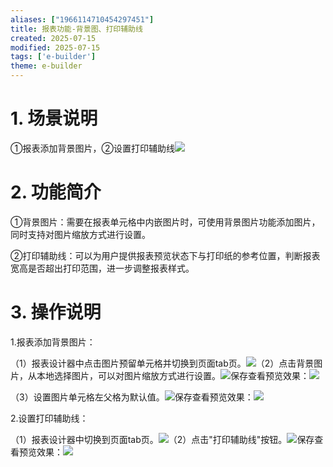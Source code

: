 ```yaml
---
aliases: ["1966114710454297451"]
title: 报表功能-背景图、打印辅助线
created: 2025-07-15
modified: 2025-07-15
tags: ['e-builder']
theme: e-builder
---
```


# 1. 场景说明

①报表添加背景图片，②设置打印辅助线![](c6ed4b195215ffae640e9a7241fd2539.jpg)

#

# 2. 功能简介

①背景图片：需要在报表单元格中内嵌图片时，可使用背景图片功能添加图片，同时支持对图片缩放方式进行设置。

②打印辅助线：可以为用户提供报表预览状态下与打印纸的参考位置，判断报表宽高是否超出打印范围，进一步调整报表样式。

#

# 3. 操作说明

1.报表添加背景图片：

（1）报表设计器中点击图片预留单元格并切换到页面tab页。![](fff9f9dc2f6765cb053dd8e8e1f9d737.jpg)（2）点击背景图片，从本地选择图片，可以对图片缩放方式进行设置。![](87ab92a25c2e6de6a4ff04e36fc964c3.jpg)保存查看预览效果：![](0d5b09edc51536c35f1f3125b41590bc.jpg)

（3）设置图片单元格左父格为默认值。![](4b81fec68ba60a4da470434a73e4b19c.jpg)保存查看预览效果：![](d1f1d63df3810f3c41394e2cfaa3f96f.jpg)

2.设置打印辅助线：

（1）报表设计器中切换到页面tab页。![](3dc0855869d7ef32978ebfcc72332dce.jpg)（2）点击"打印辅助线"按钮。![](ea230b2d33d982fdc86692be9e926287.jpg)保存查看预览效果：![](9605a18567181659f20efbb42b6ba676.jpg)